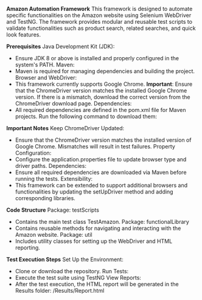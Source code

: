 **Amazon Automation Framework**
This framework is designed to automate specific functionalities on the Amazon website using Selenium WebDriver and TestNG. 
The framework provides modular and reusable test scripts to validate functionalities such as product search, related searches, and quick look features.

**Prerequisites**
Java Development Kit (JDK):
- Ensure JDK 8 or above is installed and properly configured in the system's PATH.
Maven:
- Maven is required for managing dependencies and building the project.
Browser and WebDriver:
- This framework currently supports Google Chrome.
**Important**: Ensure that the ChromeDriver version matches the installed Google Chrome version. If there is a mismatch, download the correct version from the ChromeDriver download page.
Dependencies:
- All required dependencies are defined in the pom.xml file for Maven projects. Run the following command to download them:

**Important Notes**
Keep ChromeDriver Updated:
- Ensure that the ChromeDriver version matches the installed version of Google Chrome. Mismatches will result in test failures.
Property Configuration:
- Configure the application.properties file to update browser type and driver paths.
Dependencies:
- Ensure all required dependencies are downloaded via Maven before running the tests.
Extensibility:
- This framework can be extended to support additional browsers and functionalities by updating the setUpDriver method and adding corresponding libraries.

**Code Structure**
Package: testScripts
- Contains the main test class TestAmazon.
Package: functionalLibrary
- Contains reusable methods for navigating and interacting with the Amazon website.
Package: util
- Includes utility classes for setting up the WebDriver and HTML reporting.

**Test Execution Steps**
Set Up the Environment:
- Clone or download the repository.
Run Tests:
- Execute the test suite using TestNG
View Reports:
- After the test execution, the HTML report will be generated in the Results folder:
/Results/Report.html
